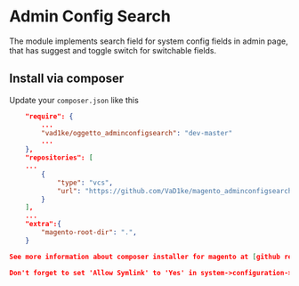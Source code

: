 # Admin Config Search
The module implements search field for system config fields in admin page, that has suggest and toggle switch for switchable fields.

## Install via composer

Update your `composer.json` like this

```JSON
    "require": {
        ...
        "vad1ke/oggetto_adminconfigsearch": "dev-master"
        ...
    },
    "repositories": [
    ...
        {
            "type": "vcs",
            "url": "https://github.com/VaD1ke/magento_adminconfigsearch"
        }
    ],
    ...
    "extra":{
        "magento-root-dir": ".",
    }

See more information about composer installer for magento at [github repository](https://github.com/magento-hackathon/magento-composer-installer/blob/master/README.md).

Don't forget to set 'Allow Symlink' to 'Yes' in system->configuration->Advanced->Developer->Template settings in admin of your magento. 